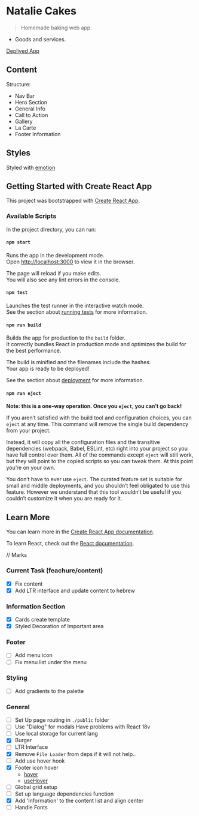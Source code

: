 # Natalie Cakes

> Homemade baking web app.

- Goods and services.

[Depliyed App](https://natalie-cakes.netlify.app/)

## Content

Structure:

- Nav Bar
- Hero Section
- General Info
- Call to Action
- Gallery
- La Carte
- Footer Information

## Styles

Styled with [emotion](https://emotion.sh)

## Getting Started with Create React App

This project was bootstrapped with [Create React App](https://github.com/facebook/create-react-app).

### Available Scripts

In the project directory, you can run:

#### `npm start`

Runs the app in the development mode.\
Open [http://localhost:3000](http://localhost:3000) to view it in the browser.

The page will reload if you make edits.\
You will also see any lint errors in the console.

#### `npm test`

Launches the test runner in the interactive watch mode.\
See the section about [running tests](https://facebook.github.io/create-react-app/docs/running-tests) for more information.

#### `npm run build`

Builds the app for production to the `build` folder.\
It correctly bundles React in production mode and optimizes the build for the best performance.

The build is minified and the filenames include the hashes.\
Your app is ready to be deployed!

See the section about [deployment](https://facebook.github.io/create-react-app/docs/deployment) for more information.

#### `npm run eject`

**Note: this is a one-way operation. Once you `eject`, you can’t go back!**

If you aren’t satisfied with the build tool and configuration choices, you can `eject` at any time. This command will remove the single build dependency from your project.

Instead, it will copy all the configuration files and the transitive dependencies (webpack, Babel, ESLint, etc) right into your project so you have full control over them. All of the commands except `eject` will still work, but they will point to the copied scripts so you can tweak them. At this point you’re on your own.

You don’t have to ever use `eject`. The curated feature set is suitable for small and middle deployments, and you shouldn’t feel obligated to use this feature. However we understand that this tool wouldn’t be useful if you couldn’t customize it when you are ready for it.

## Learn More

You can learn more in the [Create React App documentation](https://facebook.github.io/create-react-app/docs/getting-started).

To learn React, check out the [React documentation](https://reactjs.org/).

// Marks

### Current Task (feachure/content)

- [x] Fix content
- [x] Add LTR interface and update content to hebrew

### Information Section

- [x] Cards create template
- [x] Styled Decoration of Important area

### Footer

- [ ] Add menu icon
- [ ] Fix menu list under the menu

### Styling

- [ ] Add gradients to the palette

### General

- [ ] Set Up page routing in `./public` folder
- [ ] Use "Dialog" for modals
      Have problems with React 18v
- [ ] Use local storage for current lang
- [x] Burger
- [ ] LTR Interface
- [x] Remove `File Loader` from deps if it will not help..
  <!-- - [x] Prepare images for Info section -->
  <!-- - [x] Hovering main icons(Fix empty space hover) -->
- [ ] Add use hover hook
- [x] Footer icon hover
  - [hover](https://stackabuse.com/how-to-style-hover-in-react/)
  - [useHover](https://usehooks.com/usehover)
- [ ] Global grid setup
- [ ] Set up language dependencies function
- [x] Add 'Information' to the content list and align center
- [ ] Handle Fonts
